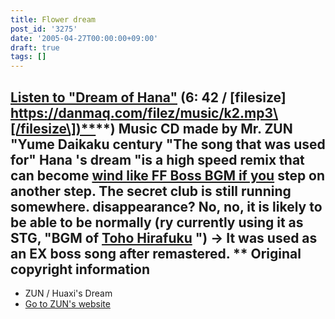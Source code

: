 ```yaml
---
title: Flower dream
post_id: '3275'
date: '2005-04-27T00:00:00+09:00'
draft: true
tags: []
---
```


## [Listen to "Dream of Hana"](https://danmaq.com/filez/music/k2.mp3) (6: 42 / \[filesize\] [https://danmaq.com/filez/music/k2.mp3\[/filesize\])**](https://danmaq.com/filez/music/k2.mp3[/filesize])**) Music CD made by Mr. ZUN "Yume Daikaku century "The song that was used for" Hana 's dream "is a high speed remix that can become [wind like FF Boss BGM if you](https://danmaq.com/filez/music/outtake/k2.mp3) step on another step. The secret club is still running somewhere. disappearance? No, no, it is likely to be able to be normally (ry currently using it as STG, "BGM of [Toho Hirafuku](https://danmaq.com/!/thA/) ") → It was used as an EX boss song after remastered. ** Original copyright information

*   ZUN / Huaxi's Dream
*   [Go to ZUN's website](http://www16.big.or.jp/%7Ezun/)

